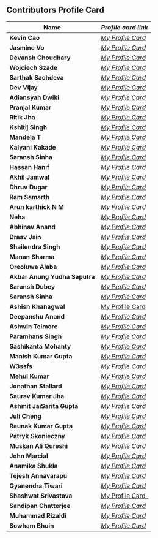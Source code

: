 ## Contributors Profile Card

| **Name**                      | _Profile card link_                                                                        |
| ----------------------------- | ------------------------------------------------------------------------------------------ |
| **Kevin Cao**                 | _[My Profile Card](https://www.kevincao.xyz/profile-card/)_                                |
| **Jasmine Vo**                | _[My Profile Card](https://jasminepvo.github.io/Profile-Card/)_                            |
| **Devansh Choudhary**         | _[My Profile Card](https://devansh-1007.github.io/pcard/)_                                 |
| **Wojciech Szade**            | _[My Profile Card](https://wojciechszade.github.io/Profile-card/)_                         |
| **Sarthak Sachdeva**          | _[My Profile Card](https://portfolio-sarthakk24.vercel.app/)_                              |
| **Dev Vijay**                 | _[My Profile Card](https://devvj-1.github.io/My-profile-card/)_                            |
| **Adiansyah Dwiki**           | _[My Profile Card](https://adiansyah-dwiki.netlify.app/)_                                  |
| **Pranjal Kumar**             | _[My Profile Card](https://linktr.ee/pranjalkumar)_                                        |
| **Ritik Jha**                 | _[My Profile Card](https://profilecard17.netlify.app/)_                                    |
| **Kshitij Singh**             | _[My Profile Card](https://kshitij321.github.io/portfoliocard.github.io/profilecard.html)_ |
| **Mandela T**                 | _[My Profile Card](https://mandelatuks.github.io/Profile-Card/)_                           |
| **Kalyani Kakade**            | _[My Profile Card](https://mysocialpage.netlify.app/)_                                     |
| **Saransh Sinha**             | _[My Profile Card](http://profile-card-wraith17.vercel.app/)_                              |
| **Hassan Hanif**              | _[My Profile Card](https://hassancodess.carrd.co/)_                                        |
| **Akhil Jamwal**              | _[My Profile Card](https://akhilj321.github.io/profile-card/)_                             |
| **Dhruv Dugar**               | _[My Profile Card](https://profile-card-dhruv-dugar.vercel.app/)_                          |
| **Ram Samarth**               | _[My Profile Card](https://achiverram28.github.io/ProfileCard/)_                           |
| **Arun karthick N M**         | _[My Profile Card](https://arunkarthicknm.github.io/my-profile/)_                          |
| **Neha**                      | _[My Profile Card](https://inquisitiveme15.github.io/Profile-Card-hactoberfest22/)_        |
| **Abhinav Anand**             | _[My Profile Card](http://abhiportyes.surge.sh/)_                                          |
| **Draav Jain**                | _[My Profile Card](https://heartfelt-dango-6b418e.netlify.app/)_                           |
| **Shailendra Singh**          | _[My Profile Card](https://shailendra1703.github.io/Profile-Card/)_                        |
| **Manan Sharma**              | _[My Profile Card](https://manansharma2710.github.io/Profile-Card/)_                       |
| **Oreoluwa Alaba**            | _[My Profile Card](https://sandiego2049.github.io/profile-card/)_                          |
| **Akbar Anung Yudha Saputra** | _[My Profile Card](https://akbarsaputrait.github.io/Profile-Card/)_                        |
| **Saransh Dubey**             | _[My Profile Card](https://portfolio-saransh14.vercel.app/)_                               |
| **Saransh Sinha**             | _[My Profile Card](http://profile-card-wraith17.vercel.app/)_                              |
| **Ashish Khanagwal**          | [My Profile Card](https://ashish-khanagwal.github.io/profile-card.github.io/)              |
| **Deepanshu Anand**           | _[My Profile Card](https://deepanshu0810.github.io/my-profile-card/)_                      |
| **Ashwin Telmore**            | _[My Profile Card](https://ashwintelmore.github.io/)_                                      |
| **Paramhans Singh**           | _[My Profile Card](https://paramhans-singh.github.io/Profile-Card/)_                       |
| **Sashikanta Mohanty**        | _[My Profile Card](https://profile-card-seven-self.vercel.app/)_                           |
| **Manish Kumar Gupta**        | _[My Profile Card](https://heismanish.github.io/profile-card.github.io/)_                  |
| **W3ssfs**                    | _[My Profile Card](https://w3ssfs.github.io/profile_card-w3ssfs/)_                         |
| **Mehul Kumar**               | _[My Profile Card](https://profile-card-2r1rnnrbw-mehul2711.vercel.app/)_                  |
| **Jonathan Stallard**         | _[My Profile Card](https://stallardjw.github.io/Profile-Card/)_                            |
| **Saurav Kumar Jha**          | _[My Profile Card](https://saurav50.github.io/Profile-card/)_                              |
| **Ashmit JaiSarita Gupta**    | _[My Profile Card](https://devilkiller-ag.github.io/Profile-Card/)_                        |
| **Juli Cheng**                | _[My Profile Card](https://starlit-narwhal-827998.netlify.app/)_                           |
| **Raunak Kumar Gupta**        | _[My Profile Card](https://sparkling-clafoutis-af7317.netlify.app/)_                       |
| **Patryk Skonieczny**         | _[My Profile Card](https://bmalvo.github.io/ProfileCard/)_                                 |
| **Muskan Ali Qureshi**        | _[My Profile Card](https://muskan467.github.io/Profile-card/)_                             |
| **John Marcial**              | _[My Profile Card](https://john121904.github.io/Profile-Card/)_                            |
| **Anamika Shukla**            | _[My Profile Card](https://namika0305.github.io/Profile-card/)_                            |
| **Tejesh Annavarapu**         | _[My Profile Card](https://inquisitive-wisp-197149.netlify.app/)_                          |
| **Gyanendra Tiwari**          | _[My Profile Card](https://noobmaster432.github.io/profile-card/)_                         |
| **Shashwat Srivastava**       | [My Profile Card](https://shashwat-srivastav.github.io/profile/)\_                         |
| **Sandipan Chatterjee**       | _[My Profile Card](https://sandy3002.vercel.app/)_                                         |
| **Muhammad Rizaldi**          | _[My Profile Card](https://mhmmdrzld.dev)_                                                 |
| **Sowham Bhuin**              | _[My Profile Card](https://sb-decoder.github.io/My_Profile_Card/)_                         |
